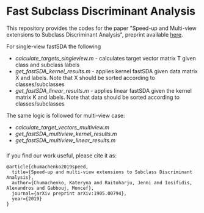 # Fast Subclass Discriminant Analysis

This repository provides the codes for the paper "Speed-up and Multi-view extensions to Subclass Discriminant Analysis", preprint available [here].

For single-view fastSDA the following 
* *calculate_targets_singleview.m* - calculates target vector matrix T given class and subclass labels
* *get_fastSDA_kernel_results.m* - applies kernel fastSDA given data matrix X and labels. Note that X should be sorted according to classes/subclasses	
* *get_fastSDA_linear_results.m* 	- applies linear fastSDA given the kernel matrix K and labels. Note that data should be sorted according to classes/subclasses

The same logic is followed for multi-view case:
* *calculate_target_vectors_multiview.m* 
* *get_fastSDA_multiview_kernel_results.m* 	
* *get_fastSDA_multiview_linear_results.m*
### 
If you find our work useful, please cite it as:
```
@article{chumachenko2019speed,
  title={Speed-up and multi-view extensions to Subclass Discriminant Analysis},
  author={Chumachenko, Kateryna and Raitoharju, Jenni and Iosifidis, Alexandros and Gabbouj, Moncef},
  journal={arXiv preprint arXiv:1905.00794},
  year={2019}
}
```
[here]: <https://arxiv.org/abs/1905.00794>
